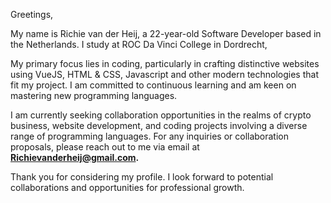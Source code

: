 Greetings,

My name is Richie van der Heij, a 22-year-old Software Developer based in the Netherlands.
I study at ROC Da Vinci College in Dordrecht,

My primary focus lies in coding, particularly in crafting distinctive websites using VueJS, HTML & CSS, Javascript and other modern technologies that fit my project.
I am committed to continuous learning and am keen on mastering new programming languages.

I am currently seeking collaboration opportunities in the realms of crypto business, website development, and coding projects involving a diverse range of programming languages.
For any inquiries or collaboration proposals, please reach out to me via email at **Richievanderheij@gmail.com.**

Thank you for considering my profile. I look forward to potential collaborations and opportunities for professional growth.
